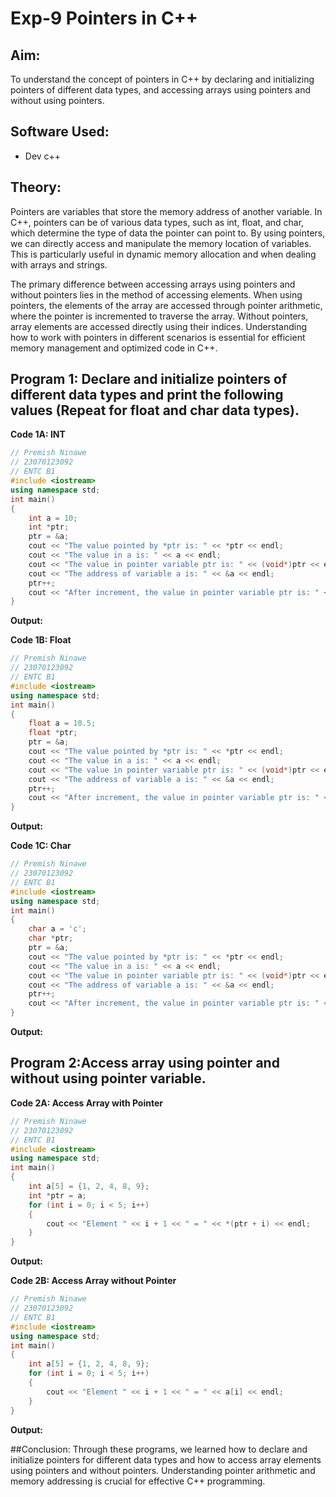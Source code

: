 # Exp-9 Pointers in C++

## Aim:
To understand the concept of pointers in C++ by declaring and initializing pointers of different data types, and accessing arrays using pointers and without using pointers.

## Software Used:
- Dev c++
  
## Theory:
Pointers are variables that store the memory address of another variable. In C++, pointers can be of various data types, such as int, float, and char, which determine the type of data the pointer can point to. By using pointers, we can directly access and manipulate the memory location of variables. This is particularly useful in dynamic memory allocation and when dealing with arrays and strings.

The primary difference between accessing arrays using pointers and without pointers lies in the method of accessing elements. When using pointers, the elements of the array are accessed through pointer arithmetic, where the pointer is incremented to traverse the array. Without pointers, array elements are accessed directly using their indices. Understanding how to work with pointers in different scenarios is essential for efficient memory management and optimized code in C++.

## Program 1: Declare and initialize pointers of different data types and print the following values (Repeat for float and char data types).

<strong> Code 1A: INT </strong>
<br>
```cpp
// Premish Ninawe
// 23070123092
// ENTC B1
#include <iostream>
using namespace std;
int main()
{
    int a = 10;
    int *ptr;
    ptr = &a;
    cout << "The value pointed by *ptr is: " << *ptr << endl;
    cout << "The value in a is: " << a << endl;
    cout << "The value in pointer variable ptr is: " << (void*)ptr << endl;
    cout << "The address of variable a is: " << &a << endl;
    ptr++;
    cout << "After increment, the value in pointer variable ptr is: " << (void*)ptr << endl;
}
```
<strong> Output: </strong>
<br>


<strong> Code 1B: Float </strong>
<br>
```cpp
// Premish Ninawe
// 23070123092
// ENTC B1
#include <iostream>
using namespace std;
int main()
{
    float a = 10.5;
    float *ptr;
    ptr = &a;
    cout << "The value pointed by *ptr is: " << *ptr << endl;
    cout << "The value in a is: " << a << endl;
    cout << "The value in pointer variable ptr is: " << (void*)ptr << endl;
    cout << "The address of variable a is: " << &a << endl;
    ptr++;
    cout << "After increment, the value in pointer variable ptr is: " << (void*)ptr << endl;
}
```
<strong> Output: </strong>
<br>



<strong> Code 1C: Char </strong>
<br>
```cpp
// Premish Ninawe
// 23070123092
// ENTC B1
#include <iostream>
using namespace std;
int main()
{
    char a = 'c';
    char *ptr;
    ptr = &a;
    cout << "The value pointed by *ptr is: " << *ptr << endl;
    cout << "The value in a is: " << a << endl;
    cout << "The value in pointer variable ptr is: " << (void*)ptr << endl;
    cout << "The address of variable a is: " << &a << endl;
    ptr++;
    cout << "After increment, the value in pointer variable ptr is: " << (void*)ptr << endl;
}
```
<strong> Output: </strong>
<br>



## Program 2:Access array using pointer and without using pointer variable.

<strong> Code 2A: Access Array with Pointer </strong>
<br>
```cpp
// Premish Ninawe
// 23070123092
// ENTC B1
#include <iostream>
using namespace std;
int main()
{
    int a[5] = {1, 2, 4, 8, 9};
    int *ptr = a;
    for (int i = 0; i < 5; i++)
    {
        cout << "Element " << i + 1 << " = " << *(ptr + i) << endl;
    }
}
```
<strong> Output: </strong>
<br>

<strong> Code 2B: Access Array without Pointer </strong>
<br>
```cpp
// Premish Ninawe
// 23070123092
// ENTC B1
#include <iostream>
using namespace std;
int main()
{
    int a[5] = {1, 2, 4, 8, 9};
    for (int i = 0; i < 5; i++)
    {
        cout << "Element " << i + 1 << " = " << a[i] << endl;
    }
}
```
<strong> Output: </strong>
<br>

##Conclusion: 
Through these programs, we learned how to declare and initialize pointers for different data types and how to access array elements using pointers and without pointers. Understanding pointer arithmetic and memory addressing is crucial for effective C++ programming.







